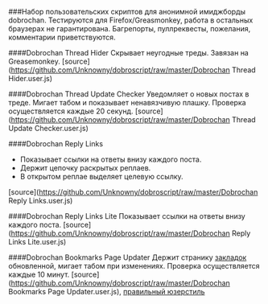 ###Набор пользовательских скриптов для анонимной имиджборды dobrochan.
Тестируются для Firefox/Greasmonkey, работа в остальных браузерах не гарантирована. Багрепорты, пуллреквесты, пожелания, комментарии приветствуются.

####Dobrochan Thread Hider
Скрывает неугодные треды. Завязан на Greasemonkey.
[source](https://github.com/Unknowny/dobroscript/raw/master/Dobrochan Thread Hider.user.js)

####Dobrochan Thread Update Checker
Уведомляет о новых постах в треде. Мигает табом и показывает ненавязчивую плашку. Проверка осуществляется каждые 20 секунд.
[source](https://github.com/Unknowny/dobroscript/raw/master/Dobrochan Thread Update Checker.user.js)

####Dobrochan Reply Links
- Показывает ссылки на ответы внизу каждого поста.
- Держит цепочку раскрытых реплаев.
- В открытом реплае выделяет целевую ссылку.

[source](https://github.com/Unknowny/dobroscript/raw/master/Dobrochan Reply Links.user.js)

####Dobrochan Reply Links Lite
Показывает ссылки на ответы внизу каждого поста.
[source](https://github.com/Unknowny/dobroscript/raw/master/Dobrochan Reply Links Lite.user.js)

####Dobrochan Bookmarks Page Updater
Держит странику [закладок](http://dobrochan.com/bookmarks) обновленной, мигает табом при изменениях. Проверка осуществляется каждые 10 минут.
[source](https://github.com/Unknowny/dobroscript/raw/master/Dobrochan Bookmarks Page Updater.user.js), [правильный юзерстиль](http://userstyles.org/styles/95577/dobrochan-bookmarks-page-minimize)
